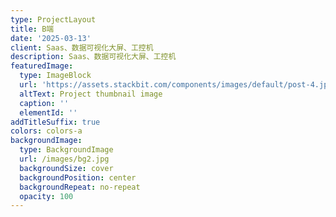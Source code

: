 ```yaml
---
type: ProjectLayout
title: B端
date: '2025-03-13'
client: Saas、数据可视化大屏、工控机
description: Saas、数据可视化大屏、工控机
featuredImage:
  type: ImageBlock
  url: 'https://assets.stackbit.com/components/images/default/post-4.jpeg'
  altText: Project thumbnail image
  caption: ''
  elementId: ''
addTitleSuffix: true
colors: colors-a
backgroundImage:
  type: BackgroundImage
  url: /images/bg2.jpg
  backgroundSize: cover
  backgroundPosition: center
  backgroundRepeat: no-repeat
  opacity: 100
---
```

